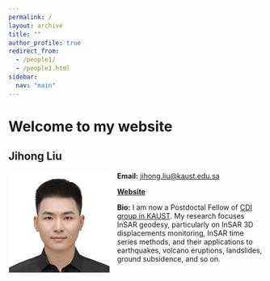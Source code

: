 ```yaml
---
permalink: /
layout: archive
title: ""
author_profile: true
redirect_from: 
  - /people1/
  - /people1.html
sidebar:
  nav: "main"
---
```


# Welcome to my website

## Jihong Liu

<img align="left" src="/images/ljh.png" width="200px" style="padding-right: 15px">

**Email:** jihong.liu@kaust.edu.sa

**[Website](https://jihongliu2024.github.io)**

**Bio:** I am now a Postdoctal Fellow of [CDI group in KAUST](https://cdi.kaust.edu.sa). My research focuses InSAR geodesy, particularly on InSAR 3D displacements monitoring, InSAR time series methods, and their applications to earthquakes, volcano eruptions, landslides, ground subsidence, and so on.
